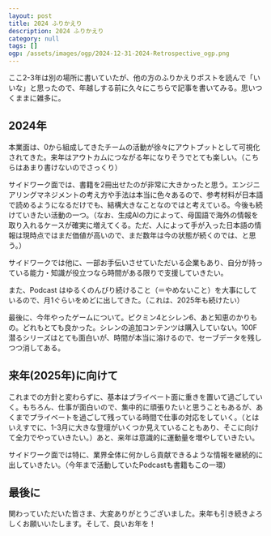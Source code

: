 ```yaml
---
layout: post
title: 2024 ふりかえり
description: 2024 ふりかえり
category: null
tags: []
ogp: /assets/images/ogp/2024-12-31-2024-Retrospective_ogp.png
---
```


ここ2-3年は別の場所に書いていたが、他の方のふりかえりポストを読んで「いいな」と思ったので、年越しする前に久々にこちらで記事を書いてみる。思いつくままに雑多に。

## 2024年

本業面は、0から組成してきたチームの活動が徐々にアウトプットとして可視化されてきた。来年はアウトカムにつながる年になりそうでとても楽しい。（こちらはあまり書けないのでさっくり）

サイドワーク面では、書籍を2冊出せたのが非常に大きかったと思う。エンジニアリングマネジメントの考え方や手法は本当に色々あるので、参考材料が日本語で読めるようになるだけでも、結構大きなことなのではと考えている。今後も続けていきたい活動の一つ。（なお、生成AIの力によって、母国語で海外の情報を取り入れるケースが確実に増えてくる。ただ、人によって手が入った日本語の情報は現時点ではまだ価値が高いので、まだ数年は今の状態が続くのでは、と思う。）

サイドワークでは他に、一部お手伝いさせていただいる企業もあり、自分が持っている能力・知識が役立つなら時間がある限りで支援していきたい。

また、Podcast はゆるくのんびり続けること（＝やめないこと）を大事にしているので、月1ぐらいをめどに出してきた。（これは、2025年も続けたい）

最後に、今年やったゲームについて。ピクミン4とシレン6、あと知恵のかりもの。どれもとても良かった。シレンの追加コンテンツは購入していない。100F潜るシリーズはとても面白いが、時間が本当に溶けるので、セーブデータを残しつつ消してある。

## 来年(2025年)に向けて

これまでの方針と変わらずに、基本はプライベート面に重きを置いて過ごしていく。もちろん、仕事が面白いので、集中的に頑張りたいと思うこともあるが、あくまでプライベートを過ごして残っている時間で仕事の対応をしていく。（とはいえすでに、1-3月に大きな登壇がいくつか見えていることもあり、そこに向けて全力でやっていきたい。）あと、来年は意識的に運動量を増やしていきたい。

サイドワーク面では特に、業界全体に何かしら貢献できるような情報を継続的に出していきたい。（今年まで活動していたPodcastも書籍もこの一環）

## 最後に

関わっていただいた皆さま、大変ありがとうございました。来年も引き続きよろしくお願いいたします。そして、良いお年を！